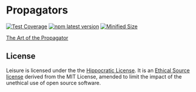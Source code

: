# Propagators

[![Test Coverage](https://api.codeclimate.com/v1/badges/1c788782dac545f74307/test_coverage)](https://codeclimate.com/github/tdreyno/propagators/test_coverage)
[![npm latest version](https://img.shields.io/npm/v/@tdreyno/propagators/latest.svg)](https://www.npmjs.com/package/@tdreyno/propagators)
[![Minified Size](https://badgen.net/bundlephobia/minzip/@tdreyno/propagators)](https://bundlephobia.com/result?p=@tdreyno/propagators)

[The Art of the Propagator](https://dspace.mit.edu/handle/1721.1/44215)

## License

Leisure is licensed under the the [Hippocratic License](https://firstdonoharm.dev). It is an [Ethical Source license](https://ethicalsource.dev) derived from the MIT License, amended to limit the impact of the unethical use of open source software.
